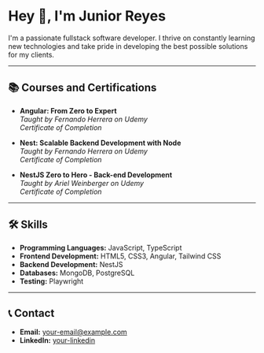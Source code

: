 # Hey 👋, I'm Junior Reyes

I'm a passionate fullstack software developer. I thrive on constantly learning new technologies and take pride in developing the best possible solutions for my clients.

---

## 📚 Courses and Certifications

- **Angular: From Zero to Expert**  
  *Taught by Fernando Herrera on Udemy*  
  *Certificate of Completion*

- **Nest: Scalable Backend Development with Node**  
  *Taught by Fernando Herrera on Udemy*  
  *Certificate of Completion*

- **NestJS Zero to Hero - Back-end Development**  
  *Taught by Ariel Weinberger on Udemy*  
  *Certificate of Completion*

---

## 🛠️ Skills

- **Programming Languages:** JavaScript, TypeScript
- **Frontend Development:** HTML5, CSS3, Angular, Tailwind CSS
- **Backend Development:** NestJS
- **Databases:** MongoDB, PostgreSQL
- **Testing:** Playwright

---

## 📞 Contact

- **Email:** [your-email@example.com](mailto:your-email@example.com)
- **LinkedIn:** [your-linkedin](https://www.linkedin.com/in/elkobex)